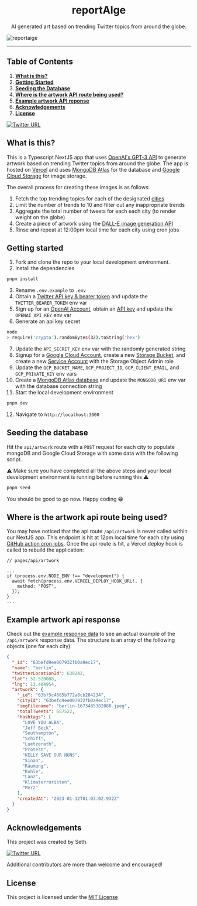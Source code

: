 <h1 align="center">reportAIge</h1>

<p align="center">AI generated art based on trending Twitter topics from around the globe.</p>

![reportaige](https://user-images.githubusercontent.com/63591760/212368720-ac797f7f-7f85-47c9-bbe0-282b0fb112b1.png)

---

## Table of Contents

1. <a href="#what-is-this"><strong>What is this?</strong></a>
2. <a href="#getting-started"><strong>Getting Started</strong></a>
3. <a href="#seeding-the-database"><strong>Seeding the Database</strong></a>
4. <a href="#where-is-the-artwork-api-route-being-used"><strong>Where is the artwork API route being used?</strong></a>
5. <a href="#example-artwork-api-response"><strong>Example artwork API reponse</strong></a>
6. <a href="#acknowledgements"><strong>Acknowledgements</strong></a>
7. <a href="#license"><strong>License</strong></a>

[![Twitter URL](https://img.shields.io/twitter/url/https/twitter.com/reportaige.svg?style=social&label=Follow%20%40reportaige)](https://twitter.com/reportaige)

## What is this?

This is a Typescript NextJS app that uses [OpenAI's GPT-3 API](https://openai.com/blog/openai-api/) to generate artwork based on trending Twitter topics from around the globe. The app is hosted on [Vercel](https://vercel.com) and uses [MongoDB Atlas](https://www.mongodb.com/cloud/atlas) for the database and [Google Cloud Storage](https://cloud.google.com/storage) for image storage.

The overall process for creating these images is as follows:

1. Fetch the top trending topics for each of the designated [cities](./constants/cities.ts)
2. Limit the number of trends to 10 and filter out any inappropriate trends
3. Aggregate the total number of tweets for each each city (to render weight on the globe)
4. Create a piece of artwork using the [DALL-E image generation API](https://openai.com/blog/dall-e/)
5. Rinse and repeat at 12:00pm local time for each city using cron jobs

## Getting started

1. Fork and clone the repo to your local development environment.
2. Install the dependencies

```bash
pnpm install
```

3. Rename `.env.example` to `.env`
4. Obtain a [Twitter API key & bearer token](https://developer.twitter.com/en/docs/authentication/oauth-1-0a/api-key-and-secret) and update the `TWITTER_BEARER_TOKEN` env var
5. Sign up for an [OpenAI Account](https://openai.com/api/), obtain an [API key](https://beta.openai.com/account/api-keys) and update the `OPENAI_API_KEY` env var
6. Generate an api key secret

```bash
node
> require('crypto').randomBytes(32).toString('hex')
```

7. Update the `API_SECRET_KEY` env var with the randomly generated string
8. Signup for a [Google Cloud Account](https://cloud.google.com/), create a new [Storage Bucket](https://cloud.google.com/storage/docs/creating-buckets#create_a_new_bucket), and create a new [Service Account](https://cloud.google.com/iam/docs/creating-managing-service-accounts#creating) with the Storage Object Admin role
9. Update the `GCP_BUCKET_NAME`, `GCP_PROJECT_ID`, `GCP_CLIENT_EMAIL`, and `GCP_PRIVATE_KEY` env vars
10. Create a [MongoDB Atlas database](https://www.mongodb.com/docs/atlas/getting-started/) and update the `MONGODB_URI` env var with the database connection string
11. Start the local development environment

```bash
pnpm dev
```

12. Navigate to `http://localhost:3000`

## Seeding the database

Hit the `api/artwork` route with a `POST` request for each city to populate mongoDB and Google Cloud Storage with some data with the following script.

⚠️ Make sure you have completed all the above steps and your local development environment is running before running this ⚠️

```bash
pnpm seed
```

You should be good to go now. Happy coding 😁

## Where is the artwork api route being used?

You may have noticed that the api route `/api/artwork` is never called within our NextJS app. This endpoint is hit at 12pm local time for each city using [GitHub action cron jobs](./.github/workflows/). Once the api route is hit, a Vercel deploy hook is called to rebuild the application:

```tsx
// pages/api/artwork

...
if (process.env.NODE_ENV !== "development") {
  await fetch(process.env.VERCEL_DEPLOY_HOOK_URL!, {
    method: "POST",
  });
}
...
```

## Example artwork api response

Check out the [example response data](./data/artwork-api-response-example.json) to see an actual example of the `/api/artwork` response data.
The structure is an array of the following objects (one for each city):

```json
{
  "_id": "63befd9ee007932fb0a9ec17",
  "name": "berlin",
  "twitterLocationId": 638242,
  "lat": 52.520008,
  "lng": 13.404954,
  "artwork": {
    "_id": "63bf5c4685b772a8cb284234",
    "cityId": "63befd9ee007932fb0a9ec17",
    "imgFilename": "berlin-1673485382080.jpeg",
    "totalTweets": 657522,
    "hashtags": [
      "LOVE YOU ALBA",
      "Jeff Beck",
      "Southampton",
      "Schiff",
      "Luetzerath",
      "Protest",
      "KELLY SAVE OUR NUNS",
      "Sinan",
      "Räumung",
      "Kohle",
      "Lanz",
      "Klimaterroristen",
      "Merz"
    ],
    "createdAt": "2023-01-12T01:03:02.932Z"
  }
}
```

## Acknowledgements

This project was created by Seth.

[![Twitter URL](https://img.shields.io/twitter/url/https/twitter.com/sethmckilla.svg?style=social&label=Follow%20%40sethmckilla)](https://twitter.com/sethmckilla)

Additional contributors are more than welcome and encouraged!

## License

This project is licensed under the [MIT License](./LICENSE)
